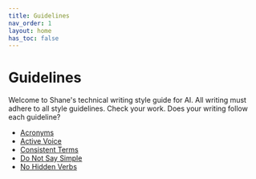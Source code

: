 ```yaml
---
title: Guidelines
nav_order: 1
layout: home
has_toc: false
---
```


# Guidelines

Welcome to Shane's technical writing style guide for AI.
All writing must adhere to all style guidelines.
Check your work.
Does your writing follow each guideline?

* [Acronyms](./guidelines/acronyms)
* [Active Voice](./guidelines/active-voice)
* [Consistent Terms](./guidelines/consistent-terms.md)
* [Do Not Say Simple](./guidelines/do-not-say-simple)
* [No Hidden Verbs](./guidelines/no-hidden-verbs)
